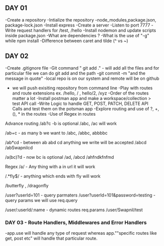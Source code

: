 ## DAY 01

-Create a repository
-Intialize the repository
-node_modules,package.json,
package-lock.json
-Install express
-Create a server
-Listen to port 7777
-Write request handlers for /test, /hello
-Install nodemon and update scripts inside package.json
-What are dependencies ?
-What is the use of "-g" while npm install
-Difference between caret and tilde (^ vs ~)

## DAY 02

-Create .gitignore file
-Git command " git add ." - will add all the files and for particular file we can do git add and the path
-git commit -m "and the message in quote"
-local repo is on our system and remote will be on github

- we will push exisiting repository from command line
  -Play with routes and route extensions ex. /hello, / , hello/2,
  /xyz
  -Order of the routes matter a lot
  -Install postman app and make a workspace/collection > test API call
  -Write Logic to handle GET, POST, PATCH, DELETE API Calls and test them on the potsman app
  -Explore routing and use of ?, +, (), \* in the routes
  -Use of Regex in routes

Advance routing
/ab?c -b is optional
/abc, /ac will work

/ab+c - as many b we want to
/abc, /abbc, abbbbc

/ab\*cd - between ab abd cd anything we write will be accepted
/abcd /abSwapnilcd

/a(bc)?d - now bc is optional
/ad, /abcd /ahfndkfnfmd

Regex
/a/ - Any thing with a in url it will work

/.\*fly$/ - anything which ends with fly will work

/butterfly , /dragonfly

/user?userId=101 - query parmaters
/user?userId=101&password=testing -query params
we will use req.query

/user/:userId/:name - dynamic routes
req.params
/user/Swapnil/test

### DAY 03 - Route Handlers, Middlewares and Error Handlers

-app.use will handle any type of request whereas app.""specific routes like get, post etc" will handle that particular route.
